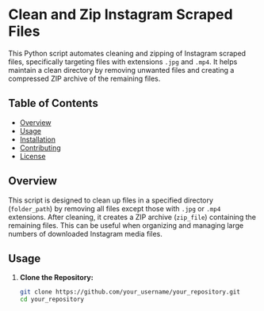 # Clean and Zip Instagram Scraped Files

This Python script automates cleaning and zipping of Instagram scraped files, specifically targeting files with extensions `.jpg` and `.mp4`. It helps maintain a clean directory by removing unwanted files and creating a compressed ZIP archive of the remaining files.

## Table of Contents

- [Overview](#overview)
- [Usage](#usage)
- [Installation](#installation)
- [Contributing](#contributing)
- [License](#license)

## Overview

This script is designed to clean up files in a specified directory (`folder_path`) by removing all files except those with `.jpg` or `.mp4` extensions. After cleaning, it creates a ZIP archive (`zip_file`) containing the remaining files. This can be useful when organizing and managing large numbers of downloaded Instagram media files.

## Usage

1. **Clone the Repository:**
   ```bash
   git clone https://github.com/your_username/your_repository.git
   cd your_repository
